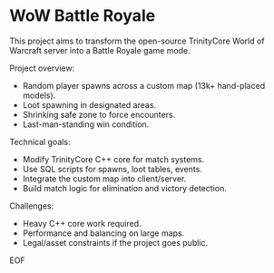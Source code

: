 # WoW Battle Royale

This project aims to transform the open-source TrinityCore World of Warcraft server into a Battle Royale game mode.

Project overview:
- Random player spawns across a custom map (13k+ hand-placed models).
- Loot spawning in designated areas.
- Shrinking safe zone to force encounters.
- Last-man-standing win condition.

Technical goals:
- Modify TrinityCore C++ core for match systems.
- Use SQL scripts for spawns, loot tables, events.
- Integrate the custom map into client/server.
- Build match logic for elimination and victory detection.

Challenges:
- Heavy C++ core work required.
- Performance and balancing on large maps.
- Legal/asset constraints if the project goes public.


EOF
